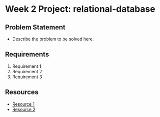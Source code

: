 # Week 2 Project: relational-database

## Problem Statement
- Describe the problem to be solved here.

## Requirements
1. Requirement 1
2. Requirement 2
3. Requirement 3

## Resources
- [Resource 1](https://example.com)
- [Resource 2](https://example.com)
